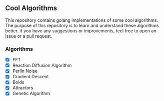 ## Cool Algorithms

This repository contains golang implementations of some cool algorithms. The purpose of this repository is to learn and understand these algorithms better. if you have any suggestions or improvements, feel free to open an issue or a pull request.

### Algorithms

- [x] FFT
- [x] Reaction Diffusion Algorithm
- [x] Perlin Noise
- [x] Gradient Descent
- [x] Boids
- [x] Attractors
- [x] Genetic Algorithm

